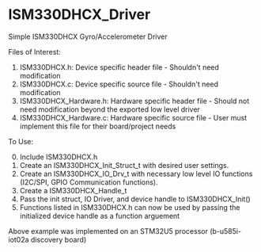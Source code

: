 # ISM330DHCX_Driver
Simple ISM330DHCX Gyro/Accelerometer Driver

Files of Interest:
1. ISM330DHCX.h: Device specific header file - Shouldn't need modification
2. ISM330DHCX.c: Device specific source file - Shouldn't need modification
3. ISM330DHCX_Hardware.h: Hardware specific header file - Should not need modification beyond the exported low level driver
4. ISM330DHCX_Hardware.c: Hardware specific source file - User must implement this file for their board/project needs

To Use:

0. Include ISM330DHCX.h
1. Create an ISM330DHCX_Init_Struct_t with desired user settings.
2. Create an ISM330DHCX_IO_Drv_t with necessary low level IO functions (I2C/SPI, GPIO Communication functions).
3. Create a ISM330DHCX_Handle_t
4. Pass the init struct, IO Driver, and device handle to ISM330DHCX_Init()
5. Functions listed in ISM330DHCX.h can now be used by passing the initialized device handle as a function arguement

Above example was implemented on an STM32U5 processor (b-u585i-iot02a discovery board)
